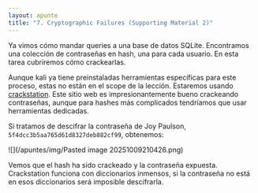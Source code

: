 ```yaml
---
layout: apunte
title: "7. Cryptographic Failures (Supporting Material 2)"
---
```


Ya vimos cómo mandar queries a una base de datos SQLite. Encontramos una colección de contraseñas en hash, una para cada usuario. En esta tarea cubriremos cómo crackearlas.

Aunque kali ya tiene preinstaladas herramientas específicas para este proceso, estas no están en el scope de la lección. Estaremos usando [crackstation](https://crackstation.net/). Este sitio web es impresionantemente bueno crackeando  contraseñas, aunque para hashes más complicados tendríamos que usar herramientas dedicadas.

Si tratamos de descifrar la contraseña de Joy Paulson, `5f4dcc3b5aa765d61d8327deb882cf99`, obtenemos:

![](/apuntes/img/Pasted image 20251009210426.png)

Vemos que el hash ha sido crackeado y la contraseña expuesta. Crackstation funciona con diccionarios inmensos, si la contraseña no está en esos diccionarios será imposible descifrarla.